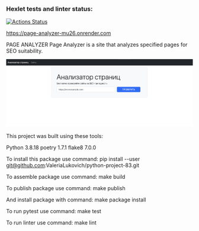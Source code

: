 ### Hexlet tests and linter status:
[![Actions Status](https://github.com/ValeriaLukovich/python-project-83/actions/workflows/hexlet-check.yml/badge.svg)](https://github.com/ValeriaLukovich/python-project-83/actions)


https://page-analyzer-mu26.onrender.com


PAGE ANALYZER
Page Analyzer is a site that analyzes specified pages for SEO suitability.

![Alt text](<Screenshot 2024-02-13 at 17.21.27.png>)

This project was built using these tools:

Python 3.8.18
poetry 1.7.1
flake8 7.0.0

To install this package use command: pip install --user git@github.com:ValeriaLukovich/python-project-83.git

To assemble package use command: make build

To publish package use command: make publish

And install package with command: make package install

To run pytest use command: make test

To run linter use command: make lint